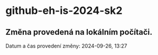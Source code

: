 # github-eh-is-2024-sk2

## Změna provedená na lokálním počítači.
Datum a čas provedení změny: 2024-09-26, 13:27
